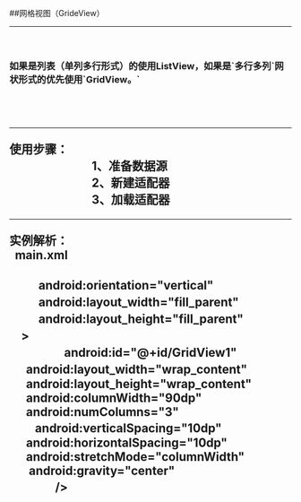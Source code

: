   
##网格视图（GrideView）<br>
<hr>
  　　 <h3> 如果是列表（单列多行形式）的使用ListView，如果是`多行多列`网状形式的优先使用`GridView。`<h2><br>
<hr>
使用步骤：<br>
　　　　　　　1、准备数据源<br>
　　　　　　　2、新建适配器<br>
　　　　　　　3、加载适配器<br>
<hr>
实例解析：<br> 
 main.xml<br>
<?xml version="1.0" encoding="utf-8"?><br>
<LinearLayout xmlns:android="http://schemas.android.com/apk/res/android"<br>
 　 　  android:orientation="vertical"<br>
 　 　  android:layout_width="fill_parent"<br>
  　　  android:layout_height="fill_parent"<br>
　><br>
  　  <GridView      　<br>
    　　android:id="@+id/GridView1"  　<br>
       android:layout_width="wrap_content"  　<br>
       android:layout_height="wrap_content"<br>
       android:columnWidth="90dp"<br>
       android:numColumns="3" <br>
      　android:verticalSpacing="10dp"<br>
       android:horizontalSpacing="10dp"<br>
       android:stretchMode="columnWidth"<br>
        android:gravity="center"     <br>    　
     　/><br>
</LinearLayout>
